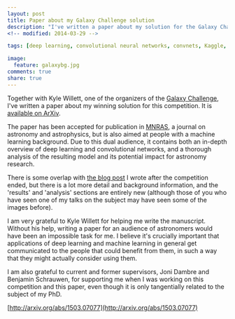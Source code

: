```yaml
---
layout: post
title: Paper about my Galaxy Challenge solution
description: "I've written a paper about my solution for the Galaxy Challenge. It has been accepted for publication in MNRAS."
<!-- modified: 2014-03-29 -->

tags: [deep learning, convolutional neural networks, convnets, Kaggle, Galaxy Zoo, competition, paper, arxiv]

image:
  feature: galaxybg.jpg
comments: true
share: true
---
```


Together with Kyle Willett, one of the organizers of the [Galaxy Challenge](http://www.kaggle.com/c/galaxy-zoo-the-galaxy-challenge), I've written a paper about my winning solution for this competition. It is [available on ArXiv](http://arxiv.org/abs/1503.07077).

The paper has been accepted for publication in [MNRAS](http://mnras.oxfordjournals.org/), a journal on astronomy and astrophysics, but is also aimed at people with a machine learning background. Due to this dual audience, it contains both an in-depth overview of deep learning and convolutional networks, and a thorough analysis of the resulting model and its potential impact for astronomy research.

There is some overlap with [the blog post](http://benanne.github.io/2014/04/05/galaxy-zoo.html) I wrote after the competition ended, but there is a lot more detail and background information, and the 'results' and 'analysis' sections are entirely new (although those of you who have seen one of my talks on the subject may have seen some of the images before).

I am very grateful to Kyle Willett for helping me write the manuscript. Without his help, writing a paper for an audience of astronomers would have been an impossible task for me. I believe it's crucially important that applications of deep learning and machine learning in general get communicated to the people that could benefit from them, in such a way that they might actually consider using them.

I am also grateful to current and former supervisors, Joni Dambre and Benjamin Schrauwen, for supporting me when I was working on this competition and this paper, even though it is only tangentially related to the subject of my PhD.

[http://arxiv.org/abs/1503.07077](http://arxiv.org/abs/1503.07077)


